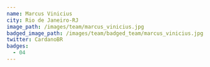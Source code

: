 ```yaml
---
name: Marcus Vinicius
city: Rio de Janeiro-RJ
image_path: /images/team/marcus_vinicius.jpg
badged_image_path: /images/team/badged_team/marcus_vinicius.jpg
twitter: CardanoBR
badges:
  - 04
---
```

